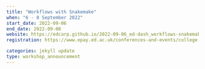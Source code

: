 ```yaml
---
title: "Workflows with Snakemake"
when: "6 - 8 September 2022"
start_date: 2022-09-06
end_date: 2022-09-08
website: https://edcarp.github.io/2022-09-06_ed-dash_workflows-snakemake/
registration: https://www.epay.ed.ac.uk/conferences-and-events/college-of-medicine-and-veterinary-medicine/school-of-molecular-genetic-and-population-health-sciences/igc/workflows-with-snakemake

categories: jekyll update
type: workshop_announcement
---
```

